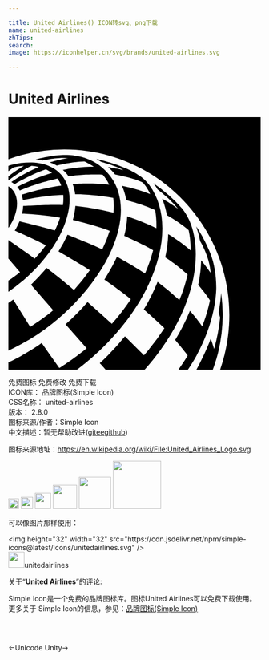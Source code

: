 ```yaml
---

title: United Airlines() ICON转svg、png下载
name: united-airlines
zhTips: 
search: 
image: https://iconhelper.cn/svg/brands/united-airlines.svg

---
```


# United Airlines  <small style="font-size: 60%;font-weight: 100"></small>

<div id="svg" class="svg-wrap">
<svg role="img" viewBox="0 0 24 24" xmlns="http://www.w3.org/2000/svg"><title>United Airlines icon</title><path d="M5.327 3.067c8.654 0 15.695 7.068 15.695 15.754 0 1.762-.298 3.515-.875 5.179H24V0H0v4.003l.019-.007a15.569 15.569 0 0 1 5.308-.929M0 10.534c.975-1.389 1.116-2.983.26-3.761a1.56 1.56 0 0 0-.26-.19zm5.027-5.057c-.863-.99-2.3-1.33-3.969-1.092l-.135.02a7.873 7.873 0 0 0-.386.077C.28 4.542.104 4.6 0 4.64v.5a8.47 8.47 0 0 1 .505-.37c.333-.07.656-.116.968-.136C.99 4.91.434 5.283 0 5.627v.385l.015.009s1.224-.969 2.196-1.386c.234.017.458.05.672.099A14.624 14.624 0 0 0 .284 6.168c.15.088.285.199.303.213.019-.012 1.427-.892 2.977-1.42.21.096.413.216.589.351-1.688.474-3.31 1.321-3.31 1.321.092.106.172.221.242.344l.029-.011c1.727-.74 3.562-1.118 3.562-1.118.143.196.262.416.352.658 0 0-1.647.188-3.765.868.093.292.119.512.119.515 0 0 1.997-.447 3.839-.497.026.296.016.628-.026.969-1.09-.058-3.69.08-3.791.089 0 0-.01.374-.107.726 0 0 1.899.061 3.626.383a8.406 8.406 0 0 1-.507 1.22c-1.15-.346-2.897-.766-3.357-.871a5.64 5.64 0 0 1-.453.88s2.134.93 2.953 1.386h.002v.001c-.356.532-1.06 1.277-1.06 1.277a73.343 73.343 0 0 0-.58-.43L.005 11.685 0 11.68v1.765l1.107 1.292c-.364.294-.736.562-1.107.802v1.053l.041-.026a15.948 15.948 0 0 0 1.492-1.151c3.819-3.323 5.383-7.773 3.495-9.94m4.701.184C7.917 3.221 5.08 3.57 4.234 3.688c-.929.13-1.631.334-1.631.334.207.019.49.056.694.097.15-.036 1.454-.333 2.402-.209h.003c-.697.076-1.647.363-1.746.394h-.002a3.154 3.154 0 0 1 .663.3c.102-.026 1.392-.369 2.623-.393 0 0 .455.202.893.503-1.59-.006-2.907.3-2.942.308.186.165.371.364.537.603 1.744-.262 3.248-.148 3.248-.148s.204.25.296.383a5 5 0 0 1 .327.563c-1.779-.208-3.48-.059-3.482-.059.118.303.197.627.24.968.197-.002 1.704.001 3.623.346.062.44.068.912.02 1.41a25.761 25.761 0 0 0-3.622-.65c-.035.43-.116.877-.242 1.336.192.045 2.317.552 3.506 1.034a12.226 12.226 0 0 1-.707 1.76c-.958-.472-3.307-1.39-3.307-1.39a12.625 12.625 0 0 1-.858 1.588s2.014 1.15 2.984 1.786a18.19 18.19 0 0 1-1.511 1.875c-.704-.63-2.464-1.994-2.597-2.097a25.338 25.338 0 0 1-1.496 1.596l2.112 2.422-.06.053c-.458.38-.95.736-1.366 1.022-.361.245-.66.435-.762.501a302.864 302.864 0 0 1-1.615-2.596c-.152.113-.305.22-.458.326v4.539c.248-.12.497-.244.745-.376a18.882 18.882 0 0 0 3.422-2.19 21.666 21.666 0 0 0 2.125-1.93 18.942 18.942 0 0 0 2.2-2.704c2.329-3.438 2.952-7.023 1.236-9.333m3.701.829a3.523 3.523 0 0 0-.4-.468 4.523 4.523 0 0 0-.4-.344c-1.502-1.133-4.268-1.7-4.268-1.7.264.141.484.285.485.286.013.004 1.128.283 2.117.767 0 0-.9-.204-1.476-.284.238.21.465.45.664.703 0 0 1.835.335 2.64.776 0 0 .386.397.701 1.093-1.257-.51-2.682-.777-2.682-.777.19.424.325.878.408 1.35 0 0 1.566.383 2.742.948.102.559.14 1.136.118 1.72a21.613 21.613 0 0 0-2.77-1.134 9.298 9.298 0 0 1-.287 1.865s1.898.847 2.75 1.362a13.329 13.329 0 0 1-.77 2.201c-1.299-.844-2.673-1.594-2.673-1.594-.346.83-1.195 2.187-1.195 2.187.022.015 1.436.986 2.52 1.847a20.88 20.88 0 0 1-1.807 2.346 304.27 304.27 0 0 0-2.312-2.068 22.358 22.358 0 0 1-2.095 2.12l2.008 2.273c-1.302 1.074-2.601 1.887-2.601 1.887L3.17 21.47s-1.18.897-3.17 1.84V24h6.537c7.297-5.52 9.886-13.415 6.892-17.511M12.967 24c1.704-1.905 3.155-4.147 4.027-6.547.757-2.082 1.169-4.625.5-6.887a6.312 6.312 0 0 0-.155-.45 5.429 5.429 0 0 0-.794-1.415 15.18 15.18 0 0 0-2.749-2.413c.15.191.285.389.402.589 0 0 1.231.913 1.946 1.84-.917-.652-1.436-.917-1.503-.95l-.008-.004c.348.859.453 1.57.453 1.57s1.088.568 2.067 1.416c.136.627.192 1.27.183 1.913-.987-.869-2.13-1.547-2.13-1.547a11.7 11.7 0 0 1-.284 2.204s1.079.683 2.13 1.64c0 0-.302 1.358-.789 2.424a26.291 26.291 0 0 0-2.069-1.726s-.5 1.305-1.312 2.616a61.394 61.394 0 0 1 1.959 1.789 21.41 21.41 0 0 1-1.943 2.57v.001l-1.807-1.798a23.958 23.958 0 0 1-2.392 2.55c.04.046.404.45.553.615zm3.213 0h.902c2.567-3.792 2.696-7.153 2.696-7.797 0-1.216-.204-2.334-.546-3.219 0 0-.532-1.375-1.362-2.6a11.694 11.694 0 0 1 .377 1.413c.163.273.9 1.572.999 3.001v.004s-.52-.729-.907-1.19a12.068 12.068 0 0 1-.28 2.33s.772.894 1.117 1.47c0 0-.235 1.258-.738 2.462-.512-.745-1.166-1.468-1.166-1.468a19.217 19.217 0 0 1-1.406 2.778s.978 1.144 1.192 1.47c-.287.484-.567.905-.878 1.346m3.27 0c.194-.525.369-1.085.512-1.654a15.228 15.228 0 0 0 .28-5.658c-.069.998-.243 1.873-.243 1.873.041.132.114.349.147.482v.001a17.79 17.79 0 0 1-.575 2.995c-.131-.484-.307-.95-.318-.98h-.001c-.353.94-.881 2.05-1.361 2.941Z"/></svg>
</div>
<detail full-name='united-airlines'></detail>

<div class="detail-page">
<p>
<span><span class="badge-success badge">免费图标</span> <span class="badge-success badge">免费修改</span>  <span class="badge-success badge">免费下载</span> </span>
<br/>
<span>
ICON库：
<span class="badge-secondary badge">品牌图标(Simple Icon)</span> 
</span>
<br/>
<span>
CSS名称：
<span class="badge-secondary badge">united-airlines</span> 
</span>

<br/>
<span>
版本：
<span class="badge-secondary badge">2.8.0</span> 
</span>
<br/>
<span>图标来源/作者：<span class="badge-light badge">Simple Icon</span></span> 
<br/>
<span class="zh-detail">中文描述：暂无<span class="help-link"><span>帮助改进</span>(<a href="https://gitee.com/liuwave/icon-helper/edit/master/json/brands/united-airlines.json" target="_blank" rel="noopener noreferrer">gitee</a><a href="https://github.com/liuwave/icon-helper/edit/master/json/brands/united-airlines.json" target="_blank" rel="noopener noreferrer">github</a></span>)</span><br/>
</p>
</div><div class="description description alert alert-light"><p>图标来源地址：<a href="https://en.wikipedia.org/wiki/File:United_Airlines_Logo.svg" target="_blank" rel="noopener noreferrer">https://en.wikipedia.org/wiki/File:United_Airlines_Logo.svg</a></p></div>
<div class="alert alert-dark">
<img height="21" width="21" src="https://cdn.jsdelivr.net/npm/simple-icons@latest/icons/unitedairlines.svg" />
<img height="24" width="24" src="https://cdn.jsdelivr.net/npm/simple-icons@latest/icons/unitedairlines.svg" />
<img height="32" width="32" src="https://cdn.jsdelivr.net/npm/simple-icons@latest/icons/unitedairlines.svg" />
<img height="48" width="48" src="https://cdn.jsdelivr.net/npm/simple-icons@latest/icons/unitedairlines.svg" />
<img height="64" width="64" src="https://cdn.jsdelivr.net/npm/simple-icons@latest/icons/unitedairlines.svg" />
<img height="96" width="96" src="https://cdn.jsdelivr.net/npm/simple-icons@latest/icons/unitedairlines.svg" />

</div>
<div>
  <p>可以像图片那样使用：    
  </p>
  <div class="alert alert-primary" style="font-size: 14px">
    &lt;img height="32" width="32" src="https://cdn.jsdelivr.net/npm/simple-icons@latest/icons/unitedairlines.svg" /&gt;
    <copy-btn content='<img height="32" width="32" src="https://cdn.jsdelivr.net/npm/simple-icons@latest/icons/unitedairlines.svg" />'></copy-btn>
  </div>
  <div class="alert alert-secondary">
    <img height="32" width="32" src="https://cdn.jsdelivr.net/npm/simple-icons@latest/icons/unitedairlines.svg" />unitedairlines
    <copy-btn content="unitedairlines" btn-title="复制图标名称"></copy-btn>
  </div>
</div>
<div class="icon-detail__container">
<p>关于“<b>United Airlines</b>”的评论:</p>
</div>
<Vssue title="关于“United Airlines”的评论" />
<div><p>Simple Icon是一个免费的品牌图标库。图标United Airlines可以免费下载使用。更多关于  Simple Icon的信息，参见：<a target="_blank" href="https://iconhelper.cn/brands.html">品牌图标(Simple Icon)</a>
</p></div>


<div style="padding:2rem 0 " class="page-nav"><p class="inner"><span class="prev">←<router-link to="/icon/unicode.html">Unicode</router-link></span> <span class="next"><router-link to="/icon/unity.html">Unity</router-link>→</span></p></div>
